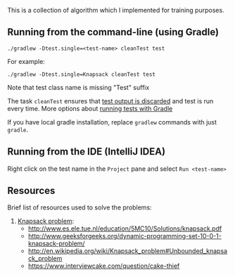 This is a collection of algorithm  which I implemented for training purposes.

Running from the command-line (using Gradle)
--------------------------------------------

    ./gradlew -Dtest.single=<test-name> cleanTest test

For example:

    ./gradlew -Dtest.single=Knapsack cleanTest test

Note that test class name is missing "Test" suffix

The task `cleanTest` ensures that [test output is discarded](http://gradle.1045684.n5.nabble.com/how-does-gradle-decide-when-to-run-tests-tp3314172p3315330.html) and test is run every time.
More options about [running tests with Gradle](http://mrhaki.blogspot.com/2013/05/gradle-goodness-running-single-test.html)

If you have local gradle installation, replace `gradlew` commands with just `gradle`.

Running from the IDE (IntelliJ IDEA)
------------------------------------

Right click on the test name in the `Project` pane and select `Run <test-name>`

Resources
---------

Brief list of resources used to solve the problems:

1. [Knapsack problem](http://en.wikipedia.org/wiki/Knapsack_problem):
    * http://www.es.ele.tue.nl/education/5MC10/Solutions/knapsack.pdf
    * http://www.geeksforgeeks.org/dynamic-programming-set-10-0-1-knapsack-problem/
    * http://en.wikipedia.org/wiki/Knapsack_problem#Unbounded_knapsack_problem
    * https://www.interviewcake.com/question/cake-thief
